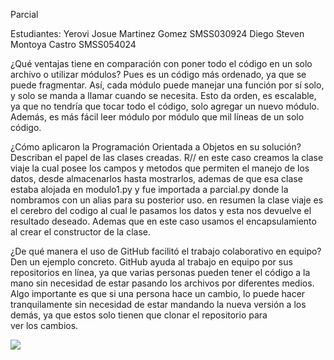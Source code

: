 Parcial

Estudiantes:
Yerovi Josue Martinez Gomez SMSS030924
Diego Steven Montoya Castro SMSS054024





¿Qué ventajas tiene en comparación con poner todo el código en un solo archivo o utilizar módulos? Pues es un código más ordenado, ya que se puede fragmentar. Así, cada módulo puede manejar una función por sí solo, y solo se manda a llamar cuando se necesita. Esto da orden, es escalable, ya que no tendría que tocar todo el código, solo agregar un nuevo módulo. Además, es más fácil leer módulo por módulo que mil líneas de un solo código.

¿Cómo aplicaron la Programación Orientada a Objetos en su solución? Describan el papel de las clases creadas. R// en este caso creamos la clase viaje la cual posee los campos y metodos que permiten el manejo de los datos, desde almacenarlos hasta mostrarlos, ademas de que esa clase estaba alojada en modulo1.py y fue importada a parcial.py donde la nombramos con un alias para su posterior uso. en resumen la clase viaje es el cerebro del codigo al cual le pasamos los datos y esta nos devuelve el resultado deseado. Ademas que en este caso usamos el encapsulamiento al crear el constructor de la clase.


¿De qué manera el uso de GitHub facilitó el trabajo colaborativo en equipo? Den un ejemplo concreto. GitHub ayuda al trabajo en equipo por sus repositorios en línea, ya que varias personas pueden tener el código a la mano sin necesidad de estar pasando los archivos por diferentes medios. Algo importante es que si una persona hace un cambio, lo puede hacer tranquilamente sin necesidad de estar mandando la nueva versión a los demás, ya que estos solo tienen que clonar el repositorio para ver los cambios.

<img src="https://ugb.edu.sv/wp-content/uploads/2023/06/UGB_LOGOTIPO_HORIZONTAL.png" >
